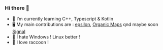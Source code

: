 ### Hi there 👋

- 🌱 I’m currently learning C++, Typescript & Kotlin
- 🖥️ My main contributions are : [epsilon](https://github.com/Numworks/epsilon), [Organic Maps](https://github.com/organicmaps/organicmaps) qnd maybe soon [Signal](https://github.com/Signal)
- 👿 I hate Windows ! Linux better !
- 🦝 I love raccoon !
